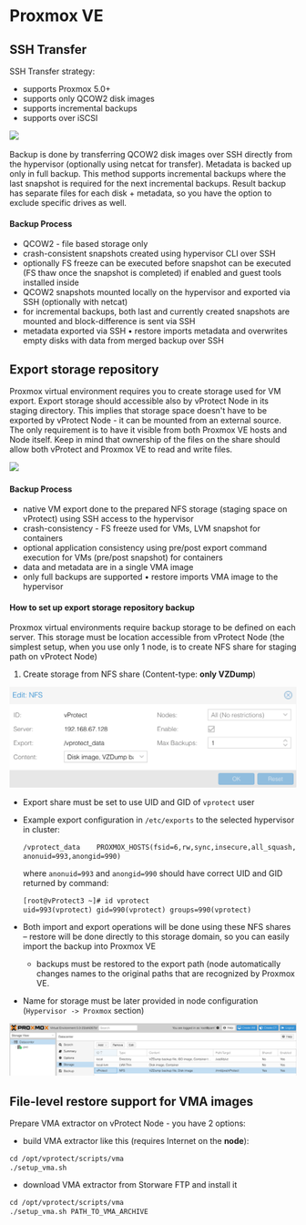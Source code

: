 # Proxmox VE

## SSH Transfer

SSH Transfer strategy:

* supports Proxmox 5.0+
* supports only QCOW2 disk images
* supports incremental backups
* supports over iSCSI

![](../../../.gitbook/assets/vprotect_proxmox-ssh-transfer.jpg)

Backup is done by transferring QCOW2 disk images over SSH directly from the hypervisor \(optionally using netcat for transfer\). Metadata is backed up only in full backup. This method supports incremental backups where the last snapshot is required for the next incremental backups. Result backup has separate files for each disk + metadata, so you have the option to exclude specific drives as well.

#### Backup Process

* QCOW2 - file based storage only
* crash-consistent snapshots created using hypervisor CLI over SSH
* optionally FS freeze can be executed before snapshot can be executed \(FS thaw once the snapshot is completed\) if enabled and guest tools installed inside
* QCOW2 snapshots mounted locally on the hypervisor and exported via SSH \(optionally with netcat\)
* for incremental backups, both last and currently created snapshots are mounted and block-difference is sent via SSH
* metadata exported via SSH • restore imports metadata and overwrites empty disks with data from merged backup over SSH

## Export storage repository

Proxmox virtual environment requires you to create storage used for VM export. Export storage should accessible also by vProtect Node in its staging directory. This implies that storage space doesn't have to be exported by vProtect Node - it can be mounted from an external source. The only requirement is to have it visible from both Proxmox VE hosts and Node itself. Keep in mind that ownership of the files on the share should allow both vProtect and Proxmox VE to read and write files.

![](../../../.gitbook/assets/deployment-vprotect-proxmox-storage-domain.png)

#### Backup Process

* native VM export done to the prepared NFS storage \(staging space on vProtect\) using SSH access to the hypervisor
* crash-consistency - FS freeze used for VMs, LVM snapshot for containers
* optional application consistency using pre/post export command execution for VMs \(pre/post snapshot\) for containers
* data and metadata are in a single VMA image
* only full backups are supported • restore imports VMA image to the hypervisor

#### How to set up export storage repository backup

Proxmox virtual environments require backup storage to be defined on each server. This storage must be location accessible from vProtect Node \(the simplest setup, when you use only 1 node, is to create NFS share for staging path on vProtect Node\)

1. Create storage from NFS share \(Content-type: **only VZDump**\)

![](../../../.gitbook/assets/deployment-vprotect-proxmox-ve-storage-configuration%20%282%29%20%282%29%20%282%29%20%282%29%20%282%29.png)

* Export share must be set to use UID and GID of `vprotect` user
* Example export configuration in `/etc/exports` to the selected hypervisor in cluster:

  ```text
  /vprotect_data    PROXMOX_HOSTS(fsid=6,rw,sync,insecure,all_squash,
  anonuid=993,anongid=990)
  ```

  where `anonuid=993` and `anongid=990` should have correct UID and GID returned by command:

  ```text
  [root@vProtect3 ~]# id vprotect
  uid=993(vprotect) gid=990(vprotect) groups=990(vprotect)
  ```

* Both import and export operations will be done using these NFS shares – restore will be done directly to this storage domain, so you can easily import the backup into Proxmox VE
  * backups must be restored to the export path \(node automatically changes names to the original paths that are recognized by Proxmox VE.
* Name for storage must be later provided in node configuration \(`Hypervisor -> Proxmox` section\)

![](../../../.gitbook/assets/containers-proxmox-ve-storage%20%283%29%20%282%29%20%281%29%20%283%29.jpg)

## File-level restore support for VMA images

Prepare VMA extractor on vProtect Node - you have 2 options:

* build VMA extractor like this \(requires Internet on the **node**\):

```text
cd /opt/vprotect/scripts/vma
./setup_vma.sh
```

* download VMA extractor from Storware FTP and install it

```text
cd /opt/vprotect/scripts/vma
./setup_vma.sh PATH_TO_VMA_ARCHIVE
```

